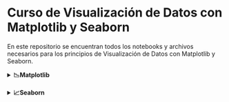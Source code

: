 # Curso de Visualización de Datos con Matplotlib y Seaborn

En este repositorio se encuentran todos los notebooks y archivos necesarios para los principios de Visualización de Datos con Matplotlib y Seaborn.
<details>
  <summary><strong>📉Matplotlib</strong></summary>
  <a href="https://matplotlib.org/stable/plot_types/basic/plot.html#sphx-glr-plot-types-basic-plot-py">Documentación de Matplotlib</a>
  <details>
    <summary>🟢Pyplot básico</summary>
    Pyplot es una herramienta que tiene Matplotlib para ejecutar gráficas de manera sencilla. <a href="">Véamos cómo puedes lograrlo</a>.
    <br><br>
    Cambiemos el color de la gráfica
    <table>
      <tr>
        <th>Character</th>
        <th>Color</th>
      </tr>
      <tr>
        <td>'b'</td>
        <td>blue</td>
      </tr>
      <tr>
        <td>'g'</td>
        <td>green</td>
      </tr>
      <tr>
        <td>'m'</td>
        <td>magenta</td>
      </tr>
    </table>
    <br>
    Cambiemos el tipo de marcador
    <table>
      <tr>
        <th>Character</th>
        <th>Description</th>
      </tr>
      <tr>
        <td>'.'</td>
        <td>point marker</td>
      </tr>
      <tr>
        <td>','</td>
        <td>pixel marker</td>
      </tr>
      <tr>
        <td>'o'</td>
        <td>circle marker</td>
      </tr>
      <tr>
        <td>'v'</td>
        <td>triangle_down marker</td>
      </tr>
      <tr>
        <td>'^'</td>
        <td>triangle_up marker</td>
      </tr>
      <tr>
        <td>'&lt;'</td>
        <td>triangle_left marker</td>
      </tr>
      <tr>
        <td>'&gt;'</td>
        <td>triangle_right marker</td>
      </tr>
    </table>
    <br>
    Cambiemos el tipo de línea
    <table>
      <tr>
        <th>Character</th>
        <th>Description</th>
      </tr>
      <tr>
        <td>'-'</td>
        <td>solid line style</td>
      </tr>
      <tr>
        <td>'--'</td>
        <td>dashed line style</td>
      </tr>
      <tr>
        <td>'-.'</td>
        <td>dash-dot line style</td>
      </tr>
      <tr>
        <td>':'</td>
        <td>dotted line style</td>
      </tr>
    </table>
  </details>
  <details>
    <summary>🟢Subplot</summary>
    Subplot permite crear gráficos dentro de una gráfica. Esto lo hace a través de una matriz de gráficos y se puede acceder a ellos a través de índices, <a href="https://matplotlib.org/stable/gallery/lines_bars_and_markers/barh.html#sphx-glr-gallery-lines-bars-and-markers-barh-py">Notebook</a>.
    <br>Los parámetros de subplot funcionan:
    <ul>
      <li>Filas</li>
      <li>Columnas</li>
      <li>Index(No. de gráfico)</li>
    </ul>
  </details>
  <details>
    <summary>🟢Método orientado a objetos</summary>
    <a href="/">Notebook</a>.
    <br>
    Hay distintas maneras de hacer gráficas dentro de Matplotlib, ya vimos pyplot; sin embargo, es muy complicado personalizarla y entrar a ciertos parámetros. Por ello, existe el método orientado a objetos.
    <br>
    Un objeto define una figura, esa figura es un lienzo en el cual podemos introducir diferentes grá ficas(axes), de las cuales cada una posee sus propios ejes(axis).
    <br>
    La figura representa el todo, dentro de ella vamos a configurar gráficas las cuales contienen diferentes ejes.
    <br>Es un poco más complicado, pero en el mismo gráfico podemos personalizarlo mucho mejor.
    <br></br>
    Parámetros de axes:
    <ul>
      <li>Pos. Eje x</li>
      <li>Pos. Eje y</li>
      <li>Size graph eje x</li>
      <li>Size graph eje y</li>
    </ul>
    <strong>Diferencias entre Pyplot y Object Oriented </strong>
    <table>
      <tr>
        <th>Pyplot</th>
        <th>Object Oriented</th>
      </tr>
      <tr>
        <td>Rápido</td>
        <td>Mayor personalización</td>
      </tr>
      <tr>
        <td>Fácil</td>
        <td>Más código</td>
      </tr>
      <tr>
        <td>Una sola figura</td>
        <td>Más amigable a múltiples diagramas</td>
      </tr>
    </table>
  </details>
  <details>
    <summary>🟢Subplots</summary>
    <a href="/">Notebook</a>.
    <p>Con subplots se puede trabajar en un arreglo de gráficas a las cuales se accede a través de los índices.</p>
  </details>
  <details>
    <summary>🟢Leyendas, etiquetas, títulos, tamaño</summary>
    <a href="/">Notebook</a>.
    <p>Para dar contexto a nuestros gráficos necesitamos usar títulos, leyendas, tamaño o etiquetas, para que nuestra gráfica tenga un contexto más amplio.</p>
  </details>
  
</details>

<br>
<details>
  <summary><strong>📈Seaborn</strong></summary>
  <a href="/"> Documentación de Seaborn</a>
</details>
